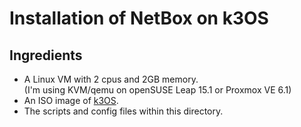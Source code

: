 # Installation of NetBox on k3OS

## Ingredients
  - A Linux VM with 2 cpus and 2GB memory. \
    (I'm using KVM/qemu on openSUSE Leap 15.1 or Proxmox VE 6.1)
  - An ISO image of [k3OS](https://github.com/rancher/k3os/releases/download/v0.9.1/k3os-amd64.iso).
  - The scripts and config files within this directory.
